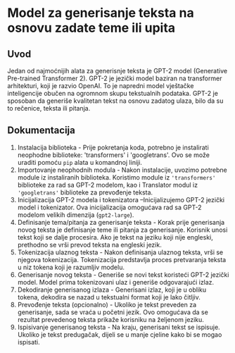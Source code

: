 # Model za generisanje teksta na osnovu zadate teme ili upita
## Uvod
Jedan od najmoćnijih alata za generisnje teksta je GPT-2 model (Generative Pre-trained Transformer 2). GPT-2 je jezički model baziran na transformer arhitekturi, koji je razvio OpenAI. To je napredni model vještačke inteligencije obučen na ogromnom skupu tekstualnih podataka. GPT-2 je sposoban da generiše kvalitetan tekst na osnovu zadatog ulaza, bilo da su to rečenice, teksta ili pitanja. 

## Dokumentacija
1.	Instalacija biblioteka - Prije pokretanja koda, potrebno je instalirati neophodne biblioteke: 'transformers' i 'googletrans'. Ovo se može uraditi pomoću `pip` alata u komandnoj liniji.
2.	Importovanje neophodnih modula - Nakon instalacije, uvozimo potrebne module iz instaliranih biblioteka. Koristimo module iz `'transformers'` biblioteke za rad sa GPT-2 modelom, kao i Translator modul iz `'googletrans'` biblioteke za prevođenje teksta.
3.	Inicijalizacija GPT-2 modela i tokenizatora –Inicijalizujemo GPT-2 jezički model i tokenizator. Ova inicijalizacija omogućava rad sa GPT-2 modelom velikih dimenzija (`gpt2-large`).
4.	Definisanje tema/pitanja za generisanje teksta - Korak prije generisanja novog teksta je definisanje teme ili pitanja za generisanje. Korisnik unosi tekst koji se dalje procesira. Ako je tekst na jeziku koji nije engleski, prethodno se vrši prevod teksta na engleski jezik.
5.	Tokenizacija ulaznog teksta - Nakon definisanja ulaznog teksta, vrši se njegova tokenizacija. Tokenizacija predstavlja proces pretvaranja teksta u niz tokena koji je razumljiv modelu.
6.	Generisanje novog teksta - Generiše se novi tekst koristeći GPT-2 jezički model. Model prima tokenizovani ulaz i generiše odgovarajući izlaz.
7.	Dekodiranje generisanog izlaza - Generisani izlaz, koji je u obliku tokena, dekodira se nazad u tekstualni format koji je lako čitljiv.
8.	Prevođenje teksta (opcionalno) - Ukoliko je tekst preveden za generisanje, sada se vraća u početni jezik. Ovo omogućava da se rezultat prevedenog teksta prikaže korisniku na željenom jeziku.
9.	Ispisivanje generisanog teksta - Na kraju, generisani tekst se ispisuje. Ukoliko je tekst predugačak, dijeli se u manje cjeline kako bi se mogao ispisati.
